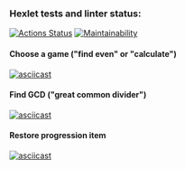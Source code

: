 ### Hexlet tests and linter status:
[![Actions Status](https://github.com/oldchap-cpu/python-project-49/actions/workflows/hexlet-check.yml/badge.svg)](https://github.com/oldchap-cpu/python-project-49/actions)
[![Maintainability](https://api.codeclimate.com/v1/badges/0ebac768fd5a6f9995e5/maintainability)](https://codeclimate.com/github/oldchap-cpu/python-project-49/maintainability)
#### Choose a game ("find even" or "calculate") 
[![asciicast](https://asciinema.org/a/tCeTODHNPi6NxiR9S3DQBm2bo.svg)](https://asciinema.org/a/tCeTODHNPi6NxiR9S3DQBm2bo)
#### Find GCD ("great common divider")
[![asciicast](https://asciinema.org/a/OiRhRIRgdwG1S45c4J6JC7i0q.svg)](https://asciinema.org/a/OiRhRIRgdwG1S45c4J6JC7i0q)
#### Restore progression item
[![asciicast](https://asciinema.org/a/NAAxnw9iqL3WomRrG3IS2EEhC.svg)](https://asciinema.org/a/NAAxnw9iqL3WomRrG3IS2EEhC)
